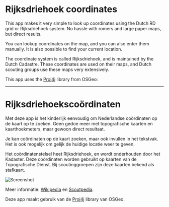 Rijksdriehoek coordinates
=========================

This app makes it very simple to look up coordinates using the Dutch RD grid or Rijksdriehoek system. No hassle with romers and large paper maps, but direct results.

You can lookup coordinates on the map, and you can also enter them manually. It is also possible to find your current location.

The coordinate system is called Rijksdriehoek, and is maintained by the Dutch Cadastre. These coordinates are used on their maps, and Dutch scouting groups use these maps very extensively.

This app uses the [Proj4j](http://trac.osgeo.org/proj4j/) library from OSGeo:

---

Rijksdriehoekscoördinaten
=========================

Met deze app is het kinderlijk eenvoudig om Nederlandse coördinaten op de kaart op te zoeken. Geen gedoe meer met topografische kaarten en kaarthoekmeters, maar gewoon direct resultaat.

Je kan coördinaten op de kaart zoeken, maar ook invullen in het tekstvak. Het is ook mogelijk om gelijk de huidige locatie weer te geven.

Het coördinatenstelsel heet Rijksdriehoek, en wordt onderhouden door het Kadaster. Deze coördinaten worden gebruikt op kaarten van de Topografische Dienst. Bij scoutinggroepen zijn deze kaarten bekend als stafkaart.

![Screenshot](/Art/JB-landscape-luchtfoto-meridiaan_framed_medium.png)

Meer informatie: [Wikipedia](http://nl.wikipedia.org/wiki/Rijksdriehoekscoördinaten) en [Scoutpedia](http://nl.scoutwiki.org/Rijksdriehoeksgrid).

Deze app maakt gebruik van de [Proj4j](http://trac.osgeo.org/proj4j/) library van OSGeo.
